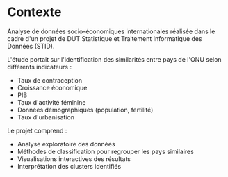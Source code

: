# Contexte
Analyse de données socio-économiques internationales réalisée dans le cadre d'un projet de DUT Statistique et Traitement Informatique des Données (STID). 

L'étude portait sur l'identification des similarités entre pays de l'ONU selon différents indicateurs :
- Taux de contraception
- Croissance économique
- PIB
- Taux d'activité féminine
- Données démographiques (population, fertilité)
- Taux d'urbanisation

Le projet comprend :
- Analyse exploratoire des données
- Méthodes de classification pour regrouper les pays similaires
- Visualisations interactives des résultats
- Interprétation des clusters identifiés
